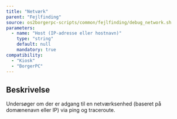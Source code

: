 ```yaml
---
title: "Netværk"
parent: "Fejlfinding"
source: os2borgerpc-scripts/common/fejlfinding/debug_network.sh
parameters:
  - name: "Host (IP-adresse eller hostnavn)"
    type: "string"
    default: null
    mandatory: true
compatibility:
  - "Kiosk"
  - "BorgerPC"
---
```


## Beskrivelse
Undersøger om der er adgang til en netværksenhed (baseret på domænenavn eller IP) via ping og traceroute.